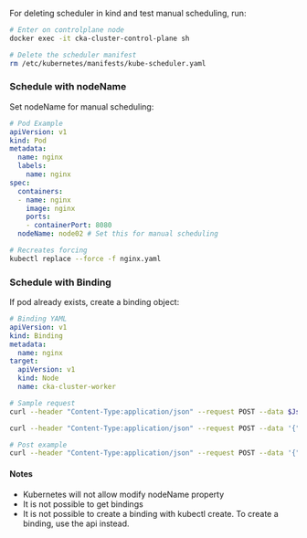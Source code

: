 For deleting scheduler in kind and test manual scheduling, run:
```bash
# Enter on controlplane node
docker exec -it cka-cluster-control-plane sh

# Delete the scheduler manifest
rm /etc/kubernetes/manifests/kube-scheduler.yaml
```

### Schedule with nodeName
Set nodeName for manual scheduling:
```yaml
# Pod Example
apiVersion: v1
kind: Pod
metadata:
  name: nginx
  labels:
    name: nginx
spec:
  containers:
  - name: nginx
    image: nginx
    ports:
    - containerPort: 8080
  nodeName: node02 # Set this for manual scheduling
```

```bash
# Recreates forcing
kubectl replace --force -f nginx.yaml
```

### Schedule with Binding
If pod already exists, create a binding object:
```yaml
# Binding YAML
apiVersion: v1
kind: Binding
metadata:
  name: nginx
target:
  apiVersion: v1
  kind: Node
  name: cka-cluster-worker
```

```bash
# Sample request
curl --header "Content-Type:application/json" --request POST --data $JsonData http://{server}/api/v1/namespaces/{namespace}/pods/{name}/binding

curl --header "Content-Type:application/json" --request POST --data '{"apiVersion":"v1","kind":"Binding","metadata":{"name":"nginx"},"target":{"apiVersion":"v1","kind":"Node","name":"cka-cluster-worker"}}' http://localhost:8080/api/v1/namespaces/default/pods/nginx/binding/

# Post example
curl --header "Content-Type:application/json" --request POST --data '{"apiVersion":"v1","kind":"Binding","metadata":{"name":"nginx"},"target":{"apiVersion":"v1","kind":"Node","name":"node01"}}' http://localhost:8080/api/v1/namespaces/default/pods/nginx/binding/
```

#### Notes
-   Kubernetes will not allow modify nodeName property
-   It is not possible to get bindings
-   It is not possible to create a binding with kubectl create. To create a binding, use the api instead.
